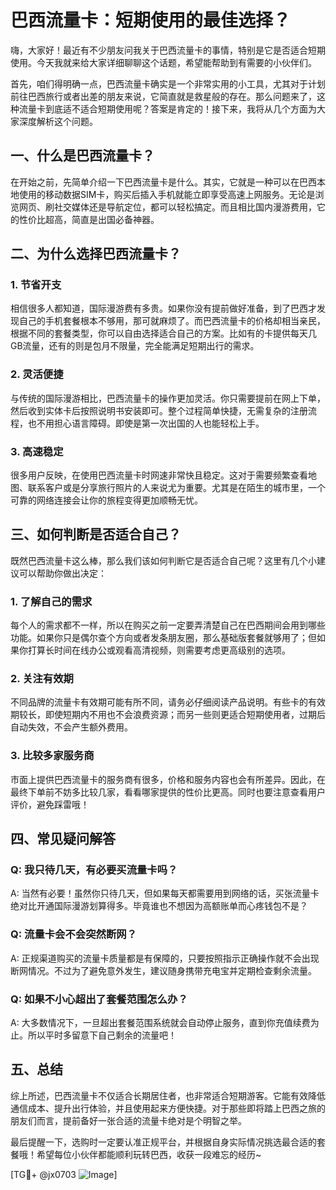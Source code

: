 # 巴西流量卡：短期使用的最佳选择？

嗨，大家好！最近有不少朋友问我关于巴西流量卡的事情，特别是它是否适合短期使用。今天我就来给大家详细聊聊这个话题，希望能帮助到有需要的小伙伴们。

首先，咱们得明确一点，巴西流量卡确实是一个非常实用的小工具，尤其对于计划前往巴西旅行或者出差的朋友来说，它简直就是救星般的存在。那么问题来了，这种流量卡到底适不适合短期使用呢？答案是肯定的！接下来，我将从几个方面为大家深度解析这个问题。

## 一、什么是巴西流量卡？

在开始之前，先简单介绍一下巴西流量卡是什么。其实，它就是一种可以在巴西本地使用的移动数据SIM卡，购买后插入手机就能立即享受高速上网服务。无论是浏览网页、刷社交媒体还是导航定位，都可以轻松搞定。而且相比国内漫游费用，它的性价比超高，简直是出国必备神器。

## 二、为什么选择巴西流量卡？

### 1. 节省开支

相信很多人都知道，国际漫游费有多贵。如果你没有提前做好准备，到了巴西才发现自己的手机套餐根本不够用，那可就麻烦了。而巴西流量卡的价格却相当亲民，根据不同的套餐类型，你可以自由选择适合自己的方案。比如有的卡提供每天几GB流量，还有的则是包月不限量，完全能满足短期出行的需求。

### 2. 灵活便捷

与传统的国际漫游相比，巴西流量卡的操作更加灵活。你只需要提前在网上下单，然后收到实体卡后按照说明书安装即可。整个过程简单快捷，无需复杂的注册流程，也不用担心语言障碍。即使是第一次出国的人也能轻松上手。

### 3. 高速稳定

很多用户反映，在使用巴西流量卡时网速非常快且稳定。这对于需要频繁查看地图、联系客户或是分享旅行照片的人来说尤为重要。尤其是在陌生的城市里，一个可靠的网络连接会让你的旅程变得更加顺畅无忧。

## 三、如何判断是否适合自己？

既然巴西流量卡这么棒，那么我们该如何判断它是否适合自己呢？这里有几个小建议可以帮助你做出决定：

### 1. 了解自己的需求

每个人的需求都不一样，所以在购买之前一定要弄清楚自己在巴西期间会用到哪些功能。如果你只是偶尔查个方向或者发条朋友圈，那么基础版套餐就够用了；但如果你打算长时间在线办公或观看高清视频，则需要考虑更高级别的选项。

### 2. 关注有效期

不同品牌的流量卡有效期可能有所不同，请务必仔细阅读产品说明。有些卡的有效期较长，即使短期内不用也不会浪费资源；而另一些则更适合短期使用者，过期后自动失效，不会产生额外费用。

### 3. 比较多家服务商

市面上提供巴西流量卡的服务商有很多，价格和服务内容也会有所差异。因此，在最终下单前不妨多比较几家，看看哪家提供的性价比更高。同时也要注意查看用户评价，避免踩雷哦！

## 四、常见疑问解答

### Q: 我只待几天，有必要买流量卡吗？
A: 当然有必要！虽然你只待几天，但如果每天都需要用到网络的话，买张流量卡绝对比开通国际漫游划算得多。毕竟谁也不想因为高额账单而心疼钱包不是？

### Q: 流量卡会不会突然断网？
A: 正规渠道购买的流量卡质量都是有保障的，只要按照指示正确操作就不会出现断网情况。不过为了避免意外发生，建议随身携带充电宝并定期检查剩余流量。

### Q: 如果不小心超出了套餐范围怎么办？
A: 大多数情况下，一旦超出套餐范围系统就会自动停止服务，直到你充值续费为止。所以平时多留意下自己剩余的流量吧！

## 五、总结

综上所述，巴西流量卡不仅适合长期居住者，也非常适合短期游客。它能有效降低通信成本、提升出行体验，并且使用起来方便快捷。对于那些即将踏上巴西之旅的朋友们而言，提前备好一张合适的流量卡绝对是个明智之举。

最后提醒一下，选购时一定要认准正规平台，并根据自身实际情况挑选最合适的套餐哦！希望每位小伙伴都能顺利玩转巴西，收获一段难忘的经历~

[TG💪+ @jx0703 ![Image](https://github.com/user-attachments/assets/dbca1d08-cadb-493c-b0ec-ad6f7a83f270)]